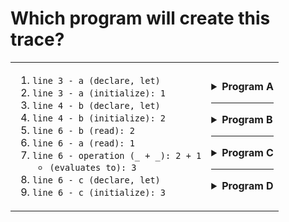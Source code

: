 # Which program will create this trace?

<table>
<tr>
<td>

1. `line 3 - a (declare, let)`
2. `line 3 - a (initialize): 1`
3. `line 4 - b (declare, let)`
4. `line 4 - b (initialize): 2`
5. `line 6 - b (read): 2`
6. `line 6 - a (read): 1`
7. `line 6 - operation (_ + _): 2 + 1`
   - `(evaluates to): 3`
8. `line 6 - c (declare, let)`
9. `line 6 - c (initialize): 3`

</td>
<td>

<details>
<summary><strong>Program A</strong></summary>

```js
'use strict';

let a = 1;
let b = 2;

let c = a + b;
```

<details>
<summary>check it</summary>
<br>

✖ Nope.

Look carefully at steps 5, 6 and 7.

In which order are variables read when evaluating addition?

</details>
</details>

---

<details>
<summary><strong>Program B</strong></summary>

```js
'use strict';

let a;
a = 1;
let b;
b = 2;

let c = a + b;
```

<details>
<summary>check it</summary>
<br>

✖ Nope.

Look carefully at steps 1 to 4.

What is the difference between _initializing_ and _assigning_ a variable?

</details>
</details>

---

<details>
<summary><strong>Program C</strong></summary>

```js
'use strict';

let a = 1;
let b = 2;

let c = b + a;
```

<details>
<summary>check it</summary>
<br>

✔ Correct!

</details>

</details>

---

<details>
<summary><strong>Program D</strong></summary>

```js
'use strict';

let a = 1;
let b = 2;

let c = 3;
```

<details>
<summary>check it</summary>
<br>

✖ Nope.

The variables in this program are all _initialized_ to the correct values, and will all have the correct _final values_. But this program does not match the trace.

Use a trace table to figure out how this program's trace is different from the example.

</details>

</details>

</td>
</tr>
</table>

</td>
</tr>
</table>

